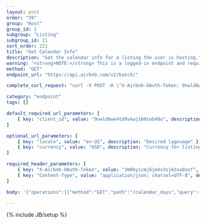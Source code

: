 ```yaml
---
layout: post
order: "39"
group: "Host"
group_id: 2
subgroup: "Listing"
subgroup_id: 21
sort_order: 221
title: "Get Calendar Info"
description: "Get the calendar info for a listing the user is hosting."
warning: "<strong>NOTE:</strong> This is a logged-in endpoint and requires an <strong>access_token</strong>. See <a href=\"#login-by-email\">Login Endpoints.</a>"
method: "GET"
endpoint_url: "https://api.airbnb.com/v2/batch/"

complete_curl_request: "curl -X POST -H \"X-Airbnb-OAuth-Token: 9nwld6we4td9vkwj160teb49a\" -H \"Content-Type: application/json; charset=UTF-8\" --data-binary '{\"operations\":[{\"method\":\"GET\",\"path\":\"/calendar_days\",\"query\":{\"start_date\":\"2016-01-30\",\"listing_id\":\"12132179\",\"_format\":\"host_calendar\",\"end_date\":\"2017-03-30\"}},{\"method\":\"GET\",\"path\":\"/dynamic_pricing_controls/12132179\",\"query\":{}}],\"_transaction\":false}' --compressed https://api.airbnb.com/v2/batch/?client_id=3092nxybyb0otqw18e8nh5nty&locale=en-US&currency=USD"

category: "endpoint"
tags: []

default_required_url_parameters: [
	{ key: "client_id", value: "9nwld6we4td9vkwj160teb49a", description: "API Key" }
]

optional_url_parameters: [
	{ key: "locale", value: "en-US", description: "Desired lagnuage" },
	{ key: "currency", value: "USD", description: "Currency for listings" }
]

required_header_parameters: [
	{ key: "X-Airbnb-OAuth-Token", value: "3m0ky1cmj6jm4x3sjm3sx8osf", description: "Airbnb auth token (from auth-ing with login endpoints)" },
	{ key: "Content-Type", value: "application/json; charset=UTF-8", description: "Content type" }
]

body: '{"operations":[{"method":"GET","path":"/calendar_days","query":{"start_date":"2016-01-30","listing_id":"12132179","_format":"host_calendar","end_date":"2017-03-30"}},{"method":"GET","path":"/dynamic_pricing_controls/12132179","query":{}}],"_transaction":false}'

---
```

{% include JB/setup %}
